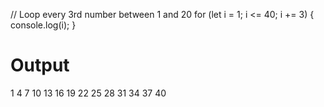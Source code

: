// Loop every 3rd number between 1 and 20
for (let i = 1; i <= 40; i += 3) {
  console.log(i);
}

# Output

1
4
7
10
13
16
19
22
25
28
31
34
37
40